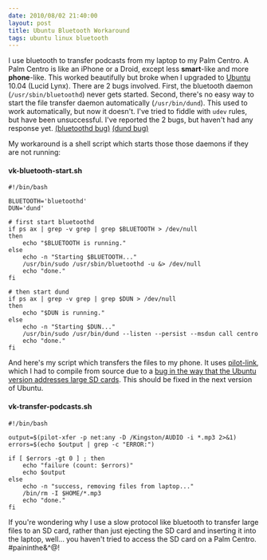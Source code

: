 ```yaml
---
date: 2010/08/02 21:40:00
layout: post
title: Ubuntu Bluetooth Workaround
tags: ubuntu linux bluetooth
---
```


I use bluetooth to transfer podcasts from my laptop to my Palm Centro. A
Palm Centro is like an iPhone or a Droid, except less **smart**-like and
more **phone**-like. This worked beautifully but broke when I upgraded to
[Ubuntu](http://www.ubuntu.com/desktop/get-ubuntu/download) 10.04 (Lucid
Lynx). There are 2 bugs involved. First, the bluetooth daemon
(`/usr/sbin/bluetoothd`) never gets started. Second, there's no easy way to
start the file transfer daemon automatically (`/usr/bin/dund`). This used
to work automatically, but now it doesn't. I've tried to fiddle with `udev`
rules, but have been unsuccessful. I've reported the 2 bugs, but haven't
had any response
yet. [(bluetoothd bug)](https://bugs.launchpad.net/ubuntu/+source/bluez/+bug/589464)
[(dund bug)](https://bugs.launchpad.net/ubuntu/+source/bluez/+bug/559538)

My workaround is a shell script which starts those those daemons if they
are not running:

#### vk-bluetooth-start.sh

    #!/bin/bash
    
    BLUETOOTH='bluetoothd'
    DUN='dund'
    
    # first start bluetoothd
    if ps ax | grep -v grep | grep $BLUETOOTH > /dev/null
    then
        echo "$BLUETOOTH is running."
    else
        echo -n "Starting $BLUETOOTH..."
        /usr/bin/sudo /usr/sbin/bluetoothd -u &> /dev/null
        echo "done."
    fi
    
    # then start dund
    if ps ax | grep -v grep | grep $DUN > /dev/null
    then
        echo "$DUN is running."
    else
        echo -n "Starting $DUN..."
        /usr/bin/sudo /usr/bin/dund --listen --persist --msdun call centro
        echo "done."
    fi

And here's my script which transfers the files to my phone. It uses
[pilot-link](http://packages.ubuntu.com/lucid/pilot-link), which I had to
compile from source due to a
[bug in the way that the Ubuntu version addresses large SD cards](https://bugs.launchpad.net/ubuntu/+source/pilot-link/+bug/592916). This
should be fixed in the next version of Ubuntu.

#### vk-transfer-podcasts.sh

    #!/bin/bash
    
    output=$(pilot-xfer -p net:any -D /Kingston/AUDIO -i *.mp3 2>&1)
    errors=$(echo $output | grep -c "ERROR:")
    
    if [ $errors -gt 0 ] ; then
        echo "failure (count: $errors)"
        echo $output
    else
        echo -n "success, removing files from laptop..."
        /bin/rm -I $HOME/*.mp3
        echo "done."
    fi

If you're wondering why I use a slow protocol like bluetooth to transfer
large files to an SD card, rather than just ejecting the SD card and
inserting it into the laptop, well... you haven't tried to access the SD
card on a Palm Centro. #paininthe\&^@!
